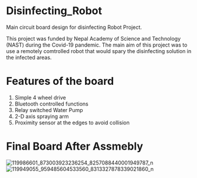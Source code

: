 # Disinfecting_Robot
Main circuit board design for disinfecting Robot Project.

This project was funded by Nepal Academy of Science and Technology (NAST) during the Covid-19 pandemic. The main aim of this project was to use a remotely comtrolled robot that would spary the disinfecting solution in the infected areas.

# Features of the board
1. Simple 4 wheel drive
2. Bluetooth controlled functions
3. Relay switched Water Pump
4. 2-D axis spraying arm
5. Proximity sensor at the edges to avoid collision

# Final Board After Assmebly 
![119986601_873003923236254_8257088440001949787_n](https://user-images.githubusercontent.com/57697867/232308800-728e2b7b-7512-48db-b2ef-8f7fd98d5723.jpg)
![119949055_959485604533560_8313327878339021860_n](https://user-images.githubusercontent.com/57697867/232308811-616f3046-2376-43fd-9ca1-f6e589e04f3b.jpg)
